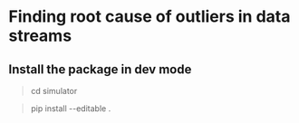 # Finding root cause of outliers in data streams

## Install the package in dev mode

> cd simulator

> pip install --editable . 